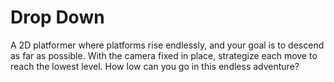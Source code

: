 # Drop Down

A 2D platformer where platforms rise endlessly, and your goal is to descend as far as possible. With the camera fixed in place, strategize each move to reach the lowest level. How low can you go in this endless adventure?
